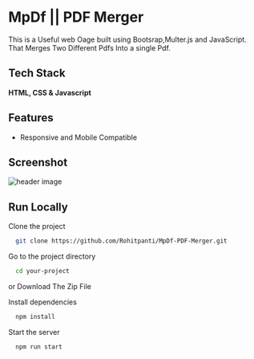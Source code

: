 
# MpDf || PDF Merger

This is a Useful  web Oage built using Bootsrap,Multer.js and JavaScript. That Merges Two Different Pdfs Into a single Pdf.
## Tech Stack

**HTML, CSS & Javascript** 



## Features

- Responsive and Mobile Compatible




## Screenshot

![header image](https://raw.github.com/Rohitpanti/MpDf-PDF-Merger/master/View.png)


## Run Locally

Clone the project

```bash
  git clone https://github.com/Rohitpanti/MpDf-PDF-Merger.git
```

Go to the project directory

```bash
  cd your-project
```

or Download The Zip File

Install dependencies

```bash
  npm install
```

Start the server

```bash
  npm run start
```


